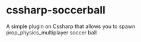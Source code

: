 # cssharp-soccerball
A simple plugin on Cssharp that allows you to spawn prop_physics_multiplayer soccer ball
